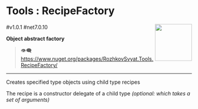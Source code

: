 # Tools : RecipeFactory

<img align="right" width="100" height="100" src="https://github.com/rozhkovsvyat/Tools.RecipeFactory/assets/71471748/98470c48-21be-4be4-b9c4-7cae18cbc4df">

#v1.0.1 #net7.0.10

**Object abstract factory**

> :eye_speech_bubble: https://www.nuget.org/packages/RozhkovSvyat.Tools.RecipeFactory/

---

Creates specified type objects using child type recipes

The recipe is a constructor delegate of a child type _(optional: which takes a set of arguments)_

